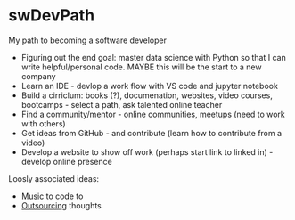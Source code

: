 # swDevPath
My path to becoming a software developer

* Figuring out the end goal: master data science with Python so that I can write helpful/personal code. MAYBE this will be the start to a new company
* Learn an IDE - devlop a work flow with VS code and jupyter notebook
* Build a cirriclum: books (?), documenation, websites, video courses, bootcamps - select a path, ask talented online teacher
* Find a community/mentor - online communities, meetups (need to work with others)
* Get ideas from GitHub - and contribute (learn how to contribute from a video)
* Develop a website to show off work (perhaps start link to linked in) - develop online presence

Loosly associated ideas:
* [Music](https://musicforprogramming.net/?eighteen) to code to
* [Outsourcing](https://freeup.net/wp-content/uploads/2017/12/10-Most-Common-Mistakes-of-Outsourcing-Version-2.0.pdf) thoughts
